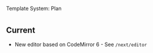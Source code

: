 <Set site_title>Template System: Plan</Set>

<h1><Get site_title></h1>
<Meta title><Get site_title></Meta>

## Current

- New editor based on CodeMirror 6 - See `/next/editor`
